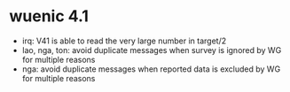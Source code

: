 # wuenic 4.1

* irq: V41 is able to read the very large number in target/2
* lao, nga, ton: avoid duplicate messages when survey is ignored by WG for
  multiple reasons
* nga: avoid duplicate messages when reported data is excluded by WG for
  multiple reasons
